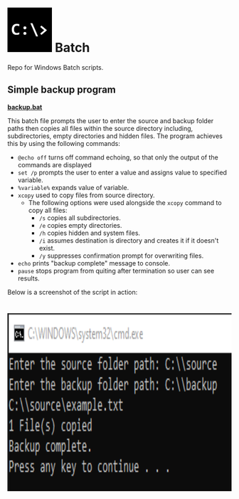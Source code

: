 <h1>
  <img src="https://github.com/joshfarias/Batch/blob/main/images/cmd.png" alt="cmd" height="100">
  Batch
</h1>
Repo for Windows Batch scripts.

## Simple backup program
**[backup.bat](https://github.com/joshfarias/Batch/blob/main/src/backup.bat)**

This batch file prompts the user to enter the source and backup folder paths then copies all files within the source directory including, subdirectories, empty directories and hidden files. The program achieves this by using the following commands:

- `@echo off` turns off command echoing, so that only the output of the commands are displayed
- `set /p` prompts the user to enter a value and assigns value to specified variable.
- `%variable%` expands value of variable.
- `xcopy` used to copy files from source directory.
  - The following options were used alongside the `xcopy` command to copy all files:
    - `/s` copies all subdirectories.
    - `/e` copies empty directories.
    - `/h` copies hidden and system files.
    - `/i` assumes destination is directory and creates it if it doesn't exist.
    - `/y` suppresses confirmation prompt for overwriting files.
- `echo` prints "backup complete" message to console.
- `pause` stops program from quiting after termination so user can see results.

Below is a screenshot of the script in action:

<h1>
<img src="https://github.com/joshfarias/Batch/blob/main/images/backup.png" alt="backup" height="400">
</h1>
